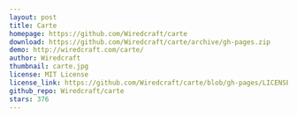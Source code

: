 ```yaml
---
layout: post
title: Carte
homepage: https://github.com/Wiredcraft/carte
download: https://github.com/Wiredcraft/carte/archive/gh-pages.zip
demo: http://wiredcraft.com/carte/
author: Wiredcraft
thumbnail: carte.jpg
license: MIT License
license_link: https://github.com/Wiredcraft/carte/blob/gh-pages/LICENSE.md
github_repo: Wiredcraft/carte
stars: 376
---
```

